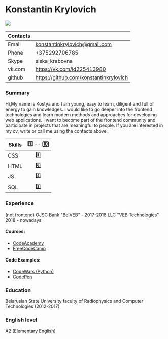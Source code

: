 # Konstantin Krylovich

![](https://avatars1.githubusercontent.com/u/22011726?s=300&u=7b8764feb250dc5e3cf8776e4a612275971797df&v=4)

| Contacts| |
| ------ | ------ |
| Email | konstantinkrylovich@gmail.com |
| Phone | +375292706785 |
| Skype | siska_krabovna |
| vk.com | https://vk.com/id225413980 |
|github|https://github.com/konstantinkrylovich|

### Summary

Hi,My name is Kostya and I am young, easy to learn, diligent and full of energy to gain knowledges. I would like to go deeper into the frontend technologies and learn modern methods and approaches for developing web applications.
I want to become part of the frontend community and participate in projects that are meaningful to people.
If you are interested in my cv, write or call me using the contacts above.

|  Skills|:one: -- :keycap_ten: |
| ------ | :------: |
| CSS | :five: |
| HTML | :six: |
| JS | :four:|
| SQL | :three: |

### Experience
(not frontend)
OJSC Bank "BelVEB"  - 2017-2018
LLC "VEB Technologies" 2018 - nowadays

#### Courses:
- [CodeAcademy](https://www.codecademy.com/users/konstantinkrylovich/achievements)
- [FreeCodeCamp](https://www.freecodecamp.org/konstantinkrylovich)
#### Code Examples:
- [CodeWars (Python)](https://www.codewars.com/users/konstantinkrylovich/completed_solutions)
- [CodePen](https://codepen.io/konstantinkrylovich/)

### Education
Belarusian State University faculty of Radiophysics and Computer Technologies (2012-2017)

### English level
A2 (Elementary English)